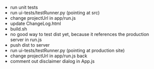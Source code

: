 - run unit tests
- run ui-tests/testRunner.py (pointing at src)
- change projectUrl in app/run.js
- update ChangeLog.html
- build.sh
- no good way to test dist yet, because it references the production server in run.js
- push dist to server
- run ui-tests/testRunner.py (pointing at production site)
- change projectUrl in app/run.js back
- comment out disclaimer dialog in App.js